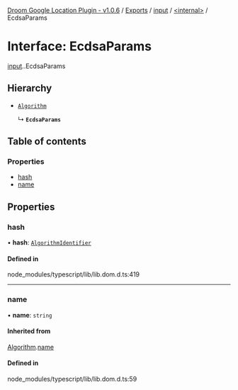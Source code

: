 [Droom Google Location Plugin - v1.0.6](../README.md) / [Exports](../modules.md) / [input](../modules/input.md) / [<internal\>](../modules/input._internal_.md) / EcdsaParams

# Interface: EcdsaParams

[input](../modules/input.md).[<internal>](../modules/input._internal_.md).EcdsaParams

## Hierarchy

- [`Algorithm`](input._internal_.Algorithm.md)

  ↳ **`EcdsaParams`**

## Table of contents

### Properties

- [hash](input._internal_.EcdsaParams.md#hash)
- [name](input._internal_.EcdsaParams.md#name)

## Properties

### hash

• **hash**: [`AlgorithmIdentifier`](../modules/input._internal_.md#algorithmidentifier)

#### Defined in

node_modules/typescript/lib/lib.dom.d.ts:419

___

### name

• **name**: `string`

#### Inherited from

[Algorithm](input._internal_.Algorithm.md).[name](input._internal_.Algorithm.md#name)

#### Defined in

node_modules/typescript/lib/lib.dom.d.ts:59
